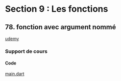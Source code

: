 # Section 9 : Les fonctions

## 78. fonction avec argument nommé

[udemy](https://www.udemy.com/course/flutter-dart-creez-des-applications-pour-ios-et-android/learn/lecture/44160984#overview)

### Support de cours

#### Code

[main.dart](main.dart)

